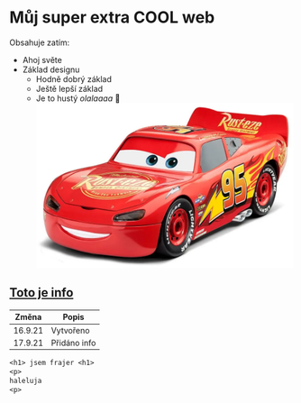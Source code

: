 # Můj super extra COOL web
Obsahuje zatím:
* Ahoj světe
* Základ designu
  * Hodně dobrý základ
  * Ještě lepší základ
  * Je to hustý 
*olalaaaa*
:camel: 
![Besk](images/blesk.webp)

## [Toto je info](https://pslib-cz.github.io/2021l4web-repository-skills-jakubstadnikos/info.html)

Změna | Popis
----- | ------
16.9.21 | Vytvořeno
17.9.21 | Přidáno info

``` 
<h1> jsem frajer <h1>
<p>
haleluja
<p>
```